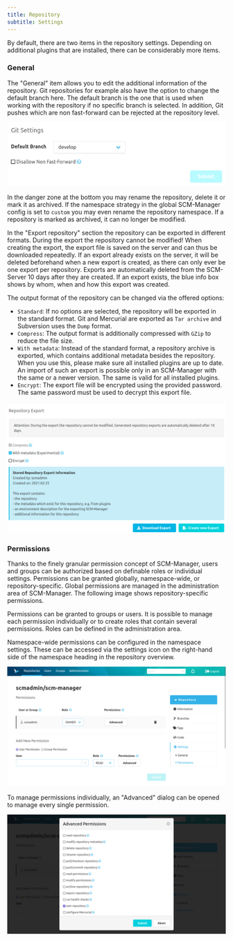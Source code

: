 ```yaml
---
title: Repository
subtitle: Settings
---
```

By default, there are two items in the repository settings. Depending on additional plugins that are installed, there
can be considerably more items.

### General

The "General" item allows you to edit the additional information of the repository. Git repositories for example also
have the option to change the default branch here. The default branch is the one that is used when working with the
repository if no specific branch is selected.
In addition, Git pushes which are non fast-forward can be rejected at the repository level.

![Repository-Settings-General-Git](assets/repository-settings-general-git.png)

In the danger zone at the bottom you may rename the repository, delete it or mark it as archived. If the namespace
strategy in the global SCM-Manager config is set to `custom` you may even rename the repository namespace. If a
repository is marked as archived, it can no longer be modified.

In the "Export repository" section the repository can be exported in different formats.
During the export the repository cannot be modified!
When creating the export, the export file is saved on the server and can thus be downloaded repeatedly.
If an export already exists on the server, it will be deleted beforehand when a new export is created, as there can only ever be one export per repository.
Exports are automatically deleted from the SCM-Server 10 days after they are created.
If an export exists, the blue info box shows by whom, when and how this export was created.

The output format of the repository can be changed via the offered options:
* `Standard`: If no options are selected, the repository will be exported in the standard format.
  Git and Mercurial are exported as `Tar archive` and Subversion uses the `Dump` format.
* `Compress`: The output format is additionally compressed with `GZip` to reduce the file size.
* `With metadata`: Instead of the standard format, a repository archive is exported, which contains additional metadata
  besides the repository. When you use this, please make sure all installed plugins are up to date. An import of
  such an export is possible only in an SCM-Manager with the same or a newer version. The same is valid for all
  installed plugins.
* `Encrypt`: The export file will be encrypted using the provided password. The same password must be used to decrypt this export file.

![Repository-Settings-General-Export](assets/repository-settings-general-export.png)

### Permissions

Thanks to the finely granular permission concept of SCM-Manager, users and groups can be authorized based on definable
roles or individual settings. Permissions can be granted globally, namespace-wide, or repository-specific. Global
permissions are managed in the administration area of SCM-Manager. The following image shows repository-specific
permissions.

Permissions can be granted to groups or users. It is possible to manage each permission individually or to create roles
that contain several permissions. Roles can be defined in the administration area.

Namespace-wide permissions can be configured in the namespace settings. These can be accessed via the settings icon on
the right-hand side of the namespace heading in the repository overview.

![Repository-Settings-PermissionOverview](assets/repository-settings-permissionOverview.png)

To manage permissions individually, an "Advanced" dialog can be opened to manage every single permission.

![Repository-Settings-PermissionList](assets/repository-settings-permissionList.png)
